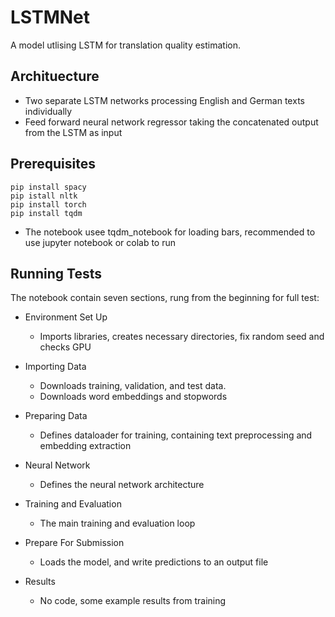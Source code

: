 # LSTMNet
A model utlising LSTM for translation quality estimation.

## Archituecture
* Two separate LSTM networks processing English and German texts individually
* Feed forward neural network regressor taking the concatenated output from the LSTM as input

## Prerequisites
    pip install spacy
    pip istall nltk
    pip install torch
    pip install tqdm
* The notebook usee tqdm_notebook for loading bars, recommended to use jupyter notebook or colab to run
## Running Tests
The notebook contain seven sections, rung from the beginning for full test:
* Environment Set Up
    * Imports libraries, creates necessary directories, fix random seed and checks GPU
    
* Importing Data
    * Downloads training, validation, and test data.
    * Downloads word embeddings and stopwords
    
* Preparing Data
    * Defines dataloader for training, containing text preprocessing and embedding extraction

* Neural Network
    * Defines the neural network architecture
    
* Training and Evaluation
    * The main training and evaluation loop
    
* Prepare For Submission
    * Loads the model, and write predictions to an output file
    
* Results
    * No code, some example results from training

